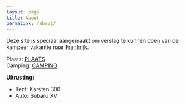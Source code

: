 ```yaml
---
layout: page
title: About
permalink: /about/
---
```


Deze site is speciaal aangemaakt om verslag te kunnen doen van de kampeer vakantie naar [Frankrijk](https://nl.wikipedia.org/wiki/Frankrijk).  

Plaats: [PLAATS](LINK)  
Camping: [CAMPING](LINK)

**Uitrusting:**
- Tent: Karsten 300
- Auto: Subaru XV
